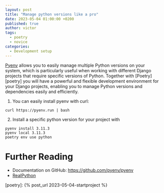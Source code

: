 ```yaml
---
layout: post
title: "Manage python versions like a pro"
date: 2023-05-04 01:00:00 +0200
published: true
author: victor
tags:
  - poetry
  - novice
categories:
  - Development setup
---
```


[Pyenv][pyenv-install] allows you to easily manage multiple Python versions on your system, which is particularly useful when working with different Django projects that require specific versions of Python. 
Together with [Poetry][poetry] you will have a powerful and flexible development environment for your Django projects, enabling you to manage Python versions and dependencies easily and efficiently.

1. You can easily install pyenv with curl:
```
curl https://pyenv.run | bash
```

2. Install a specific python version for your project with
```
pyenv install 3.11.3
pyenv local 3.11.3
poetry env use python
```

# Further Reading

* Documentation on GitHub: https://github.com/pyenv/pyenv
* [RealPython](https://realpython.com/intro-to-pyenv/)

[poetry]: {% post_url 2023-05-04-startproject %}

[pyenv-install]: https://github.com/pyenv/pyenv#installation
[pyenv-docs]: https://github.com/pyenv/pyenv
